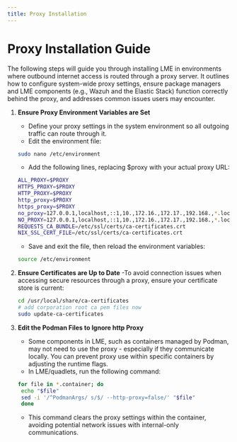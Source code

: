 ```yaml
---
title: Proxy Installation
---
```

# Proxy Installation Guide

The following steps will guide you through installing LME in environments where outbound internet access is routed through a proxy server. It outlines how to configure system-wide proxy settings, ensure package managers and LME components (e.g., Wazuh and the Elastic Stack) function correctly behind the proxy, and addresses common issues users may encounter. 

1. **Ensure Proxy Environment Variables are Set**
   - Define your proxy settings in the system environment so all outgoing traffic can route through it.
   - Edit the environment file:

   ```bash
   sudo nano /etc/environment
   ```

   - Add the following lines, replacing $proxy with your actual proxy URL:

   ```bash
   ALL_PROXY=$PROXY
   HTTPS_PROXY=$PROXY
   HTTP_PROXY=$PROXY
   http_proxy=$PROXY
   https_proxy=$PROXY
   no_proxy=127.0.0.1,localhost,::1,10.,172.16.,172.17.,192.168.,*.local,.local
   NO_PROXY=127.0.0.1,localhost,::1,10.,172.16.,172.17.,192.168.,*.local,.local
   REQUESTS_CA_BUNDLE=/etc/ssl/certs/ca-certificates.crt
   NIX_SSL_CERT_FILE=/etc/ssl/certs/ca-certificates.crt
   ```

   - Save and exit the file, then reload the environment variables:

   ```bash
   source /etc/environment
   ```

2. **Ensure Certificates are Up to Date**
   -To avoid connection issues when accessing secure resources through a proxy, ensure your certificate store is current:

   ```bash
   cd /usr/local/share/ca-certificates
   # add corporation root ca pem files now
   sudo update-ca-certificates
   ```

3. **Edit the Podman Files to Ignore http Proxy**
   - Some components in LME, such as containers managed by Podman, may not need to use the proxy - especially if they communicate locally. You can prevent proxy use within specific containers by adjusting the runtime flags.
   - In LME/quadlets, run the following command:

   ```bash
   for file in *.container; do
    echo "$file"
    sed -i '/^PodmanArgs/ s/$/ --http-proxy=false/' "$file"
    done
    ```

    - This command clears the proxy settings within the container, avoiding potential network issues with internal-only communications.

